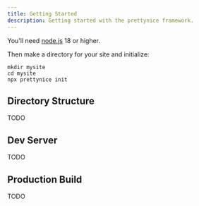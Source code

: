 ```yaml
---
title: Getting Started
description: Getting started with the prettynice framework.
---
```


You'll need [node.js](https://nodejs.org/) 18 or higher.

Then make a directory for your site and initialize:

```
mkdir mysite
cd mysite
npx prettynice init
```

## Directory Structure

TODO

## Dev Server

TODO

## Production Build

TODO
